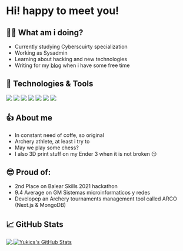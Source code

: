 # Hi! happy to meet you!

## 🤷‍♂️ What am i doing?

+ Currently studying Cyberscuirty specialization
+ Working as Sysadmin 
+ Learning about hacking and new technologies
+ Writing for my [blog](https://yukics.wordpress.com/) when i have some free time

## 🔧 Technologies & Tools 

![](https://img.shields.io/badge/OS-Linux-informational?style=flat&logo=linux&logoColor=white&color=083d81)
![](https://img.shields.io/badge/Code-Python-informational?style=flat&logo=python&logoColor=white&color=083d81)
![](https://img.shields.io/badge/Code-JavaScript-informational?style=flat&logo=javascript&logoColor=white&color=083d81)
![](https://img.shields.io/badge/Shell-Bash-informational?style=flat&logo=gnu-bash&logoColor=white&color=083d81)
![](https://img.shields.io/badge/Tools-PostgreSQL-informational?style=flat&logo=postgresql&logoColor=white&color=083d81)
![](https://img.shields.io/badge/Tools-Docker-informational?style=flat&logo=docker&logoColor=white&color=083d81)
![](https://img.shields.io/badge/Tools-Kubernetes-informational?style=flat&logo=kubernetes&logoColor=white&color=083d81)

## 👍 About me

+ In constant need of coffe, so original
+ Archery athlete, at least i try to
+ May we play some chess?
+ I also 3D print stuff on my Ender 3 when it is not broken 😏

## 😎 Proud of:

+ 2nd Place on Balear Skills 2021 hackathon
+ 9.4 Average on GM Sistemas microinformaticos y redes
+ Developep an Archery tournaments management tool called ARCO (Next.js & MongoDB)

## &#x1f4c8; GitHub Stats

<a href="https://github.com/Yukics/Yukics">
  <img align="center" src="https://github-readme-stats.vercel.app/api/top-langs/?username=Yukics&hide=plpgsql,html,css,tex&title_color=ffffff&text_color=c9cacc&icon_color=3572a5&bg_color=1d1f21&langs_count=3" />
</a>
<a href="https://github.com/Yukics/Yukics">
  <img align="center" src="https://github-readme-stats.vercel.app/api?username=Yukics&show_icons=true&line_height=27&count_private=true&title_color=ffffff&text_color=c9cacc&icon_color=3572a5&bg_color=1d1f21" alt="Yukics's GitHub Stats" />
</a>
